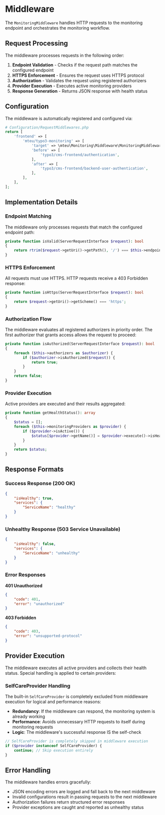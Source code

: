 # Middleware

The `MonitoringMiddleware` handles HTTP requests to the monitoring endpoint and
orchestrates the monitoring workflow.

## Request Processing

The middleware processes requests in the following order:

1. **Endpoint Validation** - Checks if the request path matches the configured
endpoint
2. **HTTPS Enforcement** - Ensures the request uses HTTPS protocol
3. **Authorization** - Validates the request using registered authorizers
4. **Provider Execution** - Executes active monitoring providers
5. **Response Generation** - Returns JSON response with health status

## Configuration

The middleware is automatically registered and configured via:

```php
# Configuration/RequestMiddlewares.php
return [
    'frontend' => [
        'mteu/typo3-monitoring' => [
            'target' => \mteu\Monitoring\Middleware\MonitoringMiddleware::class,
            'before' => [
                'typo3/cms-frontend/authentication',
            ],
            'after' => [
                'typo3/cms-frontend/backend-user-authentication',
            ],
        ],
    ],
];
```

## Implementation Details

### Endpoint Matching

The middleware only processes requests that match the configured endpoint path:

```php
private function isValid(ServerRequestInterface $request): bool
{
    return rtrim($request->getUri()->getPath(), '/') === $this->endpoint;
}
```

### HTTPS Enforcement

All requests must use HTTPS. HTTP requests receive a 403 Forbidden response:

```php
private function isHttps(ServerRequestInterface $request): bool
{
    return $request->getUri()->getScheme() === 'https';
}
```

### Authorization Flow

The middleware evaluates all registered authorizers in priority order. The first
authorizer that grants access allows the request to proceed:

```php
private function isAuthorized(ServerRequestInterface $request): bool
{
    foreach ($this->authorizers as $authorizer) {
        if ($authorizer->isAuthorized($request)) {
            return true;
        }
    }
    return false;
}
```

### Provider Execution

Active providers are executed and their results aggregated:

```php
private function getHealthStatus(): array
{
    $status = [];
    foreach ($this->monitoringProviders as $provider) {
        if ($provider->isActive()) {
            $status[$provider->getName()] = $provider->execute()->isHealthy();
        }
    }
    return $status;
}
```

## Response Formats

### Success Response (200 OK)

```json
{
    "isHealthy": true,
    "services": {
        "ServiceName": "healthy"
    }
}
```

### Unhealthy Response (503 Service Unavailable)

```json
{
    "isHealthy": false,
    "services": {
        "ServiceName": "unhealthy"
    }
}
```

### Error Responses

**401 Unauthorized**
```json
{
    "code": 401,
    "error": "unauthorized"
}
```

**403 Forbidden**
```json
{
    "code": 403,
    "error": "unsupported-protocol"
}
```

## Provider Execution

The middleware executes all active providers and collects their health status. Special handling is applied to certain providers:

### SelfCareProvider Handling

The built-in `SelfCareProvider` is completely excluded from middleware execution for logical and performance reasons:

- **Redundancy**: If the middleware can respond, the monitoring system is already working
- **Performance**: Avoids unnecessary HTTP requests to itself during monitoring requests
- **Logic**: The middleware's successful response IS the self-check

```php
// SelfCareProvider is completely skipped in middleware execution
if ($provider instanceof SelfCareProvider) {
    continue; // Skip execution entirely
}
```

## Error Handling

The middleware handles errors gracefully:

- JSON encoding errors are logged and fall back to the next middleware
- Invalid configurations result in passing requests to the next middleware
- Authorization failures return structured error responses
- Provider exceptions are caught and reported as unhealthy status
